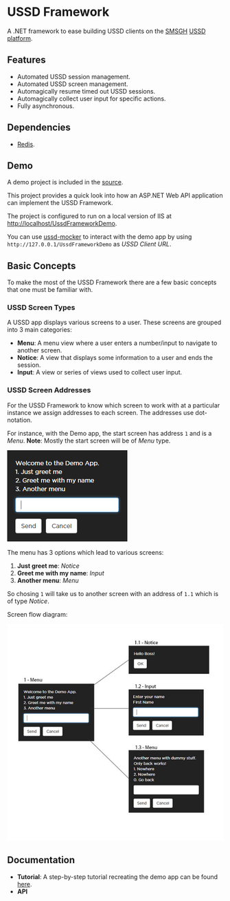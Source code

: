 # USSD Framework

A .NET framework to ease building USSD clients on the [SMSGH](http://www.smsgh.com) [USSD platform](http://developers.smsgh.com/documentations/ussd).

## Features

* Automated USSD session management.
* Automated USSD screen management.
* Automagically resume timed out USSD sessions.
* Automagically collect user input for specific actions.
* Fully asynchronous.

## Dependencies

* [Redis](http://redis.io/download).

## Demo

A demo project is included in the [source](http://github.com/smsgh/ussd-framework).

This project provides a quick look into how an ASP.NET Web API application can implement the USSD Framework.

The project is configured to run on a local version of IIS at [http://localhost/UssdFrameworkDemo](http://localhost/UssdFrameworkDemo).

You can use [ussd-mocker](http://github.com/smsgh/ussd-mocker) to interact with the demo app by using `http://127.0.0.1/UssdFrameworkDemo` as _USSD Client URL_.

## Basic Concepts

To make the most of the USSD Framework there are a few basic concepts that one must be familiar with.

### USSD Screen Types

A USSD app displays various screens to a user. These screens are grouped into 3 main categories:

* __Menu__: A menu view where a user enters a number/input to navigate to another screen.
* __Notice__: A view that displays some information to a user and ends the session.
* __Input__: A view or series of views used to collect user input.

### USSD Screen Addresses

For the USSD Framework to know which screen to work with at a particular instance we assign addresses to each screen. The addresses use dot-notation.

For instance, with the Demo app, the start screen has address `1` and is a _Menu_. __Note__: Mostly the start screen will be of _Menu_ type.

<img src="docs/img/demo/1.PNG">

The menu has 3 options which lead to various screens:

1. __Just greet me__: _Notice_
2. __Greet me with my name__: _Input_
3. __Another menu__: _Menu_

So chosing `1` will take us to another screen with an address of `1.1` which is of type _Notice_.

Screen flow diagram:

<img src="docs/img/demo/flow.jpg">


## Documentation

* __Tutorial__: A step-by-step tutorial recreating the demo app can be found [here](docs/tutorial.md).
* __API__
